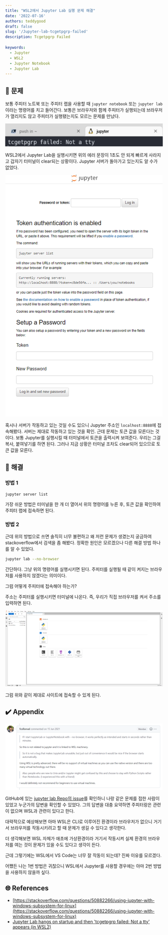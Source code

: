```yaml
---
title: "WSL2에서 Jupyter Lab 실행 문제 해결"
date: '2022-07-16'
authors: teddygood
draft: false
slug: '/Jupyter-lab-tcgetpgrp-failed'
description: Tcgetpgrp Failed

keywords:
  - Jupyter
  - WSL2
  - Jupyter Notebook
  - Jupyter Lab
---
```


## 🤔 문제

보통 주피터 노트북 또는 주피터 랩을 사용할 때 `jupyter notebook` 또는 `jupyter lab`이라는 명령어를 치고 들어간다. 보통은 브라우저와 함께 주피터가 실행되는데 브라우저가 열리지도 않고 주피터가 실행됐는지도 모르는 문제를 만났다.

![문제](../assets/tcgetpgrp-failed.png)

WSL2에서 Jupyter Lab을 실행시키면 위의 에러 문장이 1초도 안 되게 빠르게 사라지고 갑자기 터미널이 clear되는 상황이다. Jupyter 서버가 돌아가고 있는지도 알 수가 없었다. 

![주피터 로그인](../assets/jupyter-login.png)

혹시나 서버가 작동하고 있는 것일 수도 있으니 Jupyter 주소인 `localhost:8888`에 접속해봤다. 서버는 제대로 작동하고 있는 것을 확인. 근데 문제는 토큰 값을 모른다는 것이다. 보통 Jupyter를 실행시킬 때 터미널에서 토큰을 출력시켜 보여준다. 우리는 그걸 복사, 붙여넣기를 하면 된다. 그러나 지금 상황은 터미널 조차도 clear되어 있으므로 토큰 값을 모른다.

<!--truncate-->

## 🚩 해결

### 방법 1

```
jupyter server list
```

가장 쉬운 방법은 터미널을 한 개 더 열어서 위의 명령어를 누른 후, 토큰 값을 확인하여 주피터 랩에 접속하면 된다.

### 방법 2

근데 위의 방법으로 쓰면 솔직히 너무 불편하고 왜 저런 문제가 생겼는지 궁금하여 stackoverflow에서 검색을 좀 해봤다. 정확한 원인은 모르겠으나 다른 해결 방법 하나를 알 수 있었다.

```bash
jupyter lab --no-browser
```

간단하다. 그냥 위의 명령어를 실행시키면 된다. 주피터를 실행될 때 같이 켜지는 브라우저를 사용하지 않겠다는 의미이다.

그럼 어떻게 주피터에 접속해야 하는가?  

주소는 주피터를 실행시키면 터미널에 나온다. 즉, 우리가 직접 브라우저를 켜서 주소를 입력하면 된다. 

![주피터 랩](../assets/jupyter-lab.png)

그럼 위와 같이 제대로 사이트에 접속할 수 있게 된다.

## ✔️ Appendix

![주피터 랩](../assets/github-issue-jupyter.png)

GitHub에 있는 [jupyter lab Repo의 issue](https://github.com/jupyterlab/jupyterlab/issues/10413)를 확인하니 나랑 같은 문제를 접한 사람이 있었고 누군가의 답변을 확인할 수 있었다. 그의 답변을 대충 요약하면 주피터랑은 관련이 없으며 WSL과 관련이 있다고 한다. 

대략적으로 예상해보면 아마 WSL은 CLI로 이루어진 환경이라 브라우저가 없으니 거기서 브라우저를 작동시키려고 할 때 문제가 생길 수 있다고 생각한다. 

더 생각해보면 WSL 자체가 애초에 가상환경이라 거기서 작동시켜 실제 환경의 브라우저를 여는 것이 문제가 있을 수도 있다고 생각이 든다. 

근데 그렇기에는 WSL에서 VS Code는 너무 잘 작동이 되는데? 진짜 이유를 모르겠다.

어쨌든 나는 1번 방법은 귀찮으니 WSL에서 Jupyter를 사용할 경우에는 아마 2번 방법을 사용하지 않을까 싶다.

## 🌐 References

- [https://stackoverflow.com/questions/50882266/using-jupyter-with-windows-subsystem-for-linux](https://stackoverflow.com/questions/50882266/using-jupyter-with-windows-subsystem-for-linux)
- [Jupyter Lab hangs on startup and then 'tcgetpgrp failed: Not a tty' appears (in WSL2)](https://github.com/jupyterlab/jupyterlab/issues/10413)
